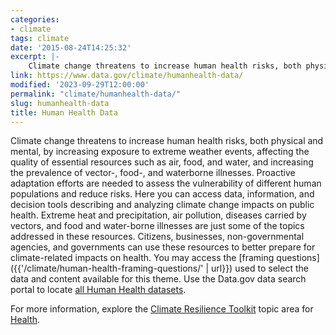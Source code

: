 ```yaml
---
categories:
- climate
tags: climate
date: '2015-08-24T14:25:32'
excerpt: |-
    Climate change threatens to increase human health risks, both physical and mental, by increasing exposure to extreme weather events, affecting the quality of essential resources such as air, food, and water, and increasing the prevalence of vector-, food-, and waterborne illnesses...
link: https://www.data.gov/climate/humanhealth-data/
modified: '2023-09-29T12:00:00'
permalink: "climate/humanhealth-data/"
slug: humanhealth-data
title: Human Health Data
---
```


Climate change threatens to increase human health risks, both physical and mental, by increasing exposure to extreme weather events, affecting the quality of essential resources such as air, food, and water, and increasing the prevalence of vector-, food-, and waterborne illnesses. Proactive adaptation efforts are needed to assess the vulnerability of different human populations and reduce risks. Here you can access data, information, and decision tools describing and analyzing climate change impacts on public health. Extreme heat and precipitation, air pollution, diseases carried by vectors, and food and water-borne illnesses are just some of the topics addressed in these resources. Citizens, businesses, non-governmental agencies, and governments can use these resources to better prepare for climate-related impacts on health. You may access the [framing questions]({{'/climate/human-health-framing-questions/' | url}}) used to select the data and content available for this theme. Use the Data.gov data search portal to locate [all Human Health datasets](https://catalog.data.gov/dataset/?groups=climate5434&vocab_category_all=Human+Health).

For more information, explore the [Climate Resilience Toolkit](https://toolkit.climate.gov/) topic area for [Health](https://toolkit.climate.gov/topics/human-health).
